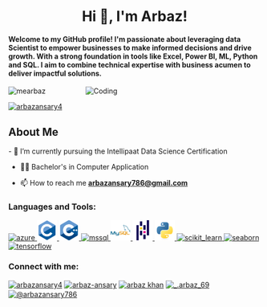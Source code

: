 
<h1 align="center">Hi 👋, I'm Arbaz!</h1>
<h4 align="left">Welcome to my GitHub profile! I'm  passionate about leveraging data Scientist to empower businesses to make informed decisions and drive growth. With a strong 
foundation in tools like Excel, Power BI, ML, Python and SQL. I aim to combine technical expertise with business acumen to deliver impactful solutions. </h4>
<img align="right" alt="Coding" width="350" src="https://imgs.search.brave.com/j_ROG9WfBrqcMJIDzRWTbCjMg1OdXpalm9VC90U7TA4/rs:fit:500:0:0/g:ce/aHR0cHM6Ly9tZWRp/YS50ZW5vci5jb20v/MnVuSGt1b01MaGNB/QUFBZC9kYXRhLWNv/ZGUuZ2lm.jpeg">

<p align="left"> <img src="https://komarev.com/ghpvc/?username=mearbaz&label=Profile%20views&color=0e75b6&style=flat" alt="mearbaz" /> </p>

<p align="left"> <a href="https://twitter.com/arbazansary4" target="blank"><img src="https://img.shields.io/twitter/follow/arbazansary4?logo=twitter&style=for-the-badge" alt="arbazansary4" /></a> </p>
<h2>About Me</h2>
- 🌱 I’m currently pursuing the Intellipaat Data Science Certification

- 👨‍💻 Bachelor's in Computer Application

- 📫 How to reach me **arbazansary786@gmail.com**



<h3 align="left">Languages and Tools:</h3>
<p align="left"> <a href="https://azure.microsoft.com/en-in/" target="_blank" rel="noreferrer"> <img src="https://www.vectorlogo.zone/logos/microsoft_azure/microsoft_azure-icon.svg" alt="azure" width="40" height="40"/> </a> <a href="https://www.cprogramming.com/" target="_blank" rel="noreferrer"> <img src="https://raw.githubusercontent.com/devicons/devicon/master/icons/c/c-original.svg" alt="c" width="40" height="40"/> </a> <a href="https://www.w3schools.com/cpp/" target="_blank" rel="noreferrer"> <img src="https://raw.githubusercontent.com/devicons/devicon/master/icons/cplusplus/cplusplus-original.svg" alt="cplusplus" width="40" height="40"/> </a> <a href="https://www.microsoft.com/en-us/sql-server" target="_blank" rel="noreferrer"> <img src="https://www.svgrepo.com/show/303229/microsoft-sql-server-logo.svg" alt="mssql" width="40" height="40"/> </a> <a href="https://www.mysql.com/" target="_blank" rel="noreferrer"> <img src="https://raw.githubusercontent.com/devicons/devicon/master/icons/mysql/mysql-original-wordmark.svg" alt="mysql" width="40" height="40"/> </a> <a href="https://pandas.pydata.org/" target="_blank" rel="noreferrer"> <img src="https://raw.githubusercontent.com/devicons/devicon/2ae2a900d2f041da66e950e4d48052658d850630/icons/pandas/pandas-original.svg" alt="pandas" width="40" height="40"/> </a> <a href="https://www.python.org" target="_blank" rel="noreferrer"> <img src="https://raw.githubusercontent.com/devicons/devicon/master/icons/python/python-original.svg" alt="python" width="40" height="40"/> </a> <a href="https://scikit-learn.org/" target="_blank" rel="noreferrer"> <img src="https://upload.wikimedia.org/wikipedia/commons/0/05/Scikit_learn_logo_small.svg" alt="scikit_learn" width="40" height="40"/> </a> <a href="https://seaborn.pydata.org/" target="_blank" rel="noreferrer"> <img src="https://seaborn.pydata.org/_images/logo-mark-lightbg.svg" alt="seaborn" width="40" height="40"/> </a> <a href="https://www.tensorflow.org" target="_blank" rel="noreferrer"> <img src="https://www.vectorlogo.zone/logos/tensorflow/tensorflow-icon.svg" alt="tensorflow" width="40" height="40"/> </a> </p>

<h3 align="left">Connect with me:</h3>
<p align="left">
<a href="https://twitter.com/arbazansary4" target="blank"><img align="center" src="https://raw.githubusercontent.com/rahuldkjain/github-profile-readme-generator/master/src/images/icons/Social/twitter.svg" alt="arbazansary4" height="30" width="40" /></a>
<a href="https://linkedin.com/in/arbaz-ansary" target="blank"><img align="center" src="https://raw.githubusercontent.com/rahuldkjain/github-profile-readme-generator/master/src/images/icons/Social/linked-in-alt.svg" alt="arbaz-ansary" height="30" width="40" /></a>
<a href="https://fb.com/arbaz khan" target="blank"><img align="center" src="https://raw.githubusercontent.com/rahuldkjain/github-profile-readme-generator/master/src/images/icons/Social/facebook.svg" alt="arbaz khan" height="30" width="40" /></a>
<a href="https://instagram.com/_.arbaz_69" target="blank"><img align="center" src="https://raw.githubusercontent.com/rahuldkjain/github-profile-readme-generator/master/src/images/icons/Social/instagram.svg" alt="_.arbaz_69" height="30" width="40" /></a>
<a href="https://medium.com/@arbazansary786" target="blank"><img align="center" src="https://raw.githubusercontent.com/rahuldkjain/github-profile-readme-generator/master/src/images/icons/Social/medium.svg" alt="@arbazansary786" height="30" width="40" /></a>
</p>

